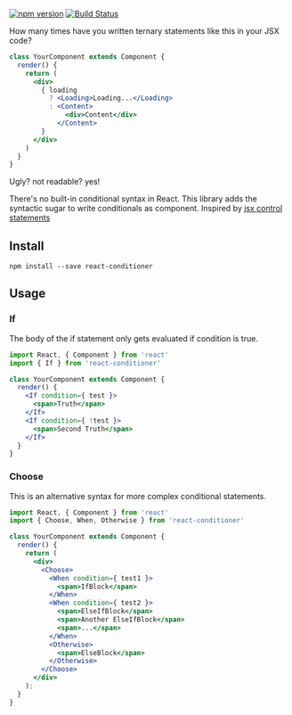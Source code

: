 [![npm version](https://img.shields.io/npm/v/react-conditioner.svg?style=flat-square)](https://www.npmjs.com/package/react-conditioner)
[![Build Status](https://travis-ci.org/damaera/react-conditioner.svg?branch=master)](https://travis-ci.org/damaera/react-conditioner)

How many times have you written ternary statements like this in your JSX code? 

```jsx
class YourComponent extends Component {
  render() {
    return (
      <div>
        { loading
          ? <Loading>Loading...</Loading>
          : <Content>
              <div>Content</div>
            </Content>
        }
      </div>
    )
  }
}
```

Ugly? not readable? yes!

There's no built-in conditional syntax in React. This library adds the syntactic sugar to write conditionals as component.
Inspired by [jsx control statements](https://www.npmjs.com/package/jsx-control-statements)

## Install
```
npm install --save react-conditioner
```

## Usage

### If
The body of the if statement only gets evaluated if condition is true.
```jsx
import React, { Component } from 'react'
import { If } from 'react-conditioner'

class YourComponent extends Component {
  render() {
    <If condition={ test }>
      <span>Truth</span>
    </If>
    <If condition={ !test }>
      <span>Second Truth</span>
    </If>
  }
}
```

### Choose
This is an alternative syntax for more complex conditional statements.
```jsx
import React, { Component } from 'react'
import { Choose, When, Otherwise } from 'react-conditioner'

class YourComponent extends Component {
  render() {
    return (
      <div>
        <Choose>
          <When condition={ test1 }>
            <span>IfBlock</span>
          </When>
          <When condition={ test2 }>
            <span>ElseIfBlock</span>
            <span>Another ElseIfBlock</span>
            <span>...</span>
          </When>
          <Otherwise>
            <span>ElseBlock</span>
          </Otherwise>
        </Choose>
      </div>
    );
  }
}
```